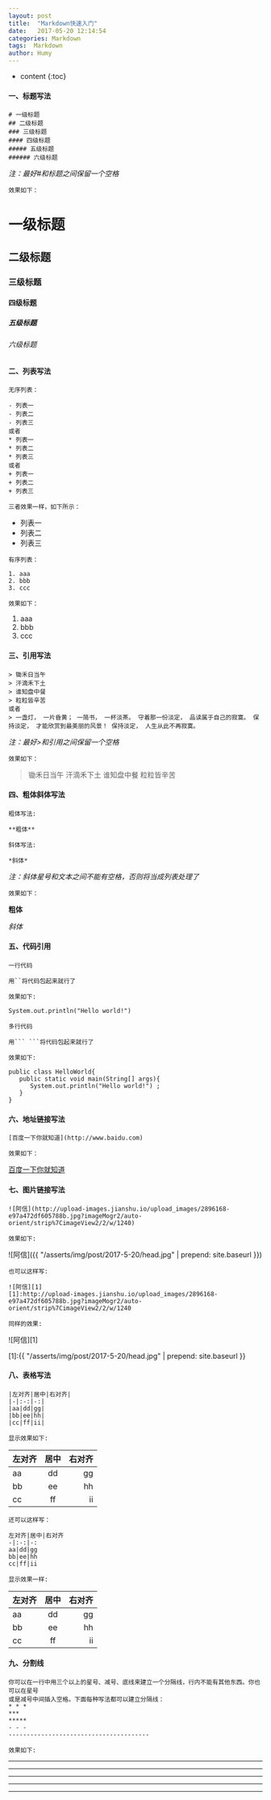 ```yaml
---
layout: post
title:  "Markdown快速入门"
date:   2017-05-20 12:14:54
categories: Markdown
tags:  Markdown
author: Humy
---
```

* content
{:toc}

#### 一、标题写法

```
# 一级标题
## 二级标题
### 三级标题
#### 四级标题
##### 五级标题
###### 六级标题
```

*注：最好#和标题之间保留一个空格*

`效果如下：`
# 一级标题
## 二级标题
### 三级标题
#### 四级标题
##### 五级标题
###### 六级标题

#### 二、列表写法

`无序列表：`

```
- 列表一
- 列表二
- 列表三
或者
* 列表一
* 列表二
* 列表三
或者
+ 列表一
+ 列表二
+ 列表三
```

`三者效果一样，如下所示：`

- 列表一
- 列表二
- 列表三

`有序列表：`

```
1. aaa
2. bbb
3. ccc
```

`效果如下：`
1. aaa
2. bbb
3. ccc

#### 三、引用写法

```
> 锄禾日当午
> 汗滴禾下土
> 谁知盘中餐
> 粒粒皆辛苦 
或者
> 一盏灯， 一片昏黄； 一简书， 一杯淡茶。 守着那一份淡定， 品读属于自己的寂寞。 保持淡定， 才能欣赏到最美丽的风景！ 保持淡定， 人生从此不再寂寞。
```

*注：最好>和引用之间保留一个空格*

`效果如下：`

> 锄禾日当午
> 汗滴禾下土
> 谁知盘中餐
> 粒粒皆辛苦 

#### 四、粗体斜体写法

`粗体写法:`

```
**粗体**
```

`斜体写法:`

```
*斜体*
```

*注：斜体星号和文本之间不能有空格，否则将当成列表处理了*

`效果如下：`

**粗体**

*斜体*

#### 五、代码引用

`一行代码`

```
用``将代码包起来就行了
```

`效果如下:`

` System.out.println("Hello world!") `

`多行代码`

```
用``` ```将代码包起来就行了
```

`效果如下:`

```
public class HelloWorld{
   public static void main(String[] args){
      System.out.println("Hello world!") ;
   }
}
```

#### 六、地址链接写法

```
[百度一下你就知道](http://www.baidu.com)
```

`效果如下：`

[百度一下你就知道](http://www.baidu.com)

#### 七、图片链接写法

```
![阿信](http://upload-images.jianshu.io/upload_images/2896168-e97a472df605788b.jpg?imageMogr2/auto-orient/strip%7CimageView2/2/w/1240)
```

`效果如下:`

![阿信]({{ "/asserts/img/post/2017-5-20/head.jpg" | prepend: site.baseurl }})

`也可以这样写:`

```
![阿信][1]
[1]:http://upload-images.jianshu.io/upload_images/2896168-e97a472df605788b.jpg?imageMogr2/auto-orient/strip%7CimageView2/2/w/1240
```

`同样的效果:`

![阿信][1]

[1]:{{ "/asserts/img/post/2017-5-20/head.jpg" | prepend: site.baseurl }}

#### 八、表格写法

```
|左对齐|居中|右对齐|
|-|:-:|-:|
|aa|dd|gg|
|bb|ee|hh|
|cc|ff|ii|
```

`显示效果如下:`

|左对齐|居中|右对齐|
|-|:-:|-:|
|aa|dd|gg|
|bb|ee|hh|
|cc|ff|ii|

`还可以这样写：`

```
左对齐|居中|右对齐
-|:-:|-:
aa|dd|gg
bb|ee|hh
cc|ff|ii
```

`显示效果一样:`

左对齐|居中|右对齐
-|:-:|-:
aa|dd|gg
bb|ee|hh
cc|ff|ii

#### 九、分割线

```
你可以在一行中用三个以上的星号、减号、底线来建立一个分隔线，行内不能有其他东西。你也可以在星号
或是减号中间插入空格。下面每种写法都可以建立分隔线：
* * *
***
*****
- - -
---------------------------------------
```

`效果如下:`

* * *

***

*****

- - -

---------------------------------------
